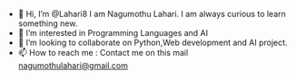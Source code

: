 - 👋 Hi, I’m @Lahari8
I am Nagumothu Lahari. I am always curious to learn something new.
- 👀 I’m interested in Programming Languages and AI 
- 💞️ I’m looking to collaborate on Python,Web development and AI project.
- 📫 How to reach me : Contact me on this mail
                      nagumothulahari@gmail.com 
                      

<!---
Lahari8/Lahari8 is a ✨ special ✨ repository because its `README.md` (this file) appears on your GitHub profile.
You can click the Preview link to take a look at your changes.
--->
